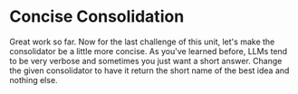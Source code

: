 # Concise Consolidation

Great work so far. Now for the last challenge of this unit, let's make the consolidator be a little more concise. As you've learned before, LLMs tend to be very verbose and sometimes you just want a short answer. Change the given consolidator to have it return the short name of the best idea and nothing else.